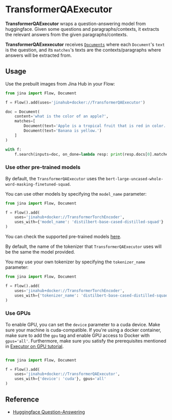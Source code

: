 # TransformerQAExecutor

**TransformerQAExecutor** wraps a question-answering model from huggingface. Given some questions and paragraphs/contexts, it extracts the relevant answers from the given paragraphs/contexts.

**TransformerQAExexecutor** receives [`Documents`](https://docs.jina.ai/fundamentals/document/) where each `Document`'s `text` is the question, and its `matches`'s texts are the contexts/paragraphs where answers will be extracted from.

## Usage

Use the prebuilt images from Jina Hub in your Flow:

```python
from jina import Flow, Document

f = Flow().add(uses='jinahub+docker://TransformerQAExecutor')

doc = Document(
    content='what is the color of an apple?',
    matches=[
        Document(text='Apple is a tropical fruit that is red in color.'),
        Document(text='Banana is yellow.')
    ]
)

with f:
    f.search(inputs=doc, on_done=lambda resp: print(resp.docs[0].matches[0].text))
```


### Use other pre-trained models
By default, the `TransformerQAExecutor` uses the `bert-large-uncased-whole-word-masking-finetuned-squad`.

You can use other models by specifying the `model_name` parameter:

```python
from jina import Flow, Document

f = Flow().add(
    uses='jinahub+docker://TransformerTorchEncoder',
    uses_with={'model_name': 'distilbert-base-cased-distilled-squad'}
)
```
You can check the supported pre-trained models [here](https://huggingface.co/models?pipeline_tag=question-answering&sort=downloads).

By default, the name of the tokenizer that `TransformerQAExecutor` uses will be the same the model provided. 

You may use your own tokenizer by specifying the `tokenizer_name` parameter:

```python
from jina import Flow, Document

f = Flow().add(
    uses='jinahub+docker://TransformerTorchEncoder',
    uses_with={'tokenizer_name': 'distilbert-base-cased-distilled-squad'}
)
```

### Use GPUs
To enable GPU, you can set the `device` parameter to a cuda device.
Make sure your machine is cuda-compatible.
If you're using a docker container, make sure to add the `gpu` tag and enable 
GPU access to Docker with `gpus='all'`.
Furthermore, make sure you satisfy the prerequisites mentioned in 
[Executor on GPU tutorial](https://docs.jina.ai/tutorials/gpu_executor/#prerequisites).

```python

from jina import Flow, Document

f = Flow().add(
    uses='jinahub+docker://TransformerQAExecutor',
    uses_with={'device': 'cuda'}, gpus='all'
)
```

## Reference
- [Huggingface Question-Answering](https://huggingface.co/models?pipeline_tag=question-answering&sort=downloads)
